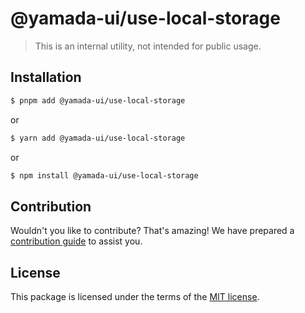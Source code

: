 # @yamada-ui/use-local-storage

> This is an internal utility, not intended for public usage.

## Installation

```sh
$ pnpm add @yamada-ui/use-local-storage
```

or

```sh
$ yarn add @yamada-ui/use-local-storage
```

or

```sh
$ npm install @yamada-ui/use-local-storage
```

## Contribution

Wouldn't you like to contribute? That's amazing! We have prepared a [contribution guide](./CONTRIBUTING.md) to assist you.

## License

This package is licensed under the terms of the
[MIT license](https://github.com/hirotomoyamada/yamada-ui/blob/main/LICENSE).

